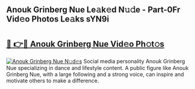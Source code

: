 ## Anouk Grinberg Nue Le𝚊k𝚎d N𝚞𝚍e - Part-0Fr Vid𝚎o Photos Le𝚊ks sYN9i

# <h2><a href="http://fbau67i.evod.top/?m=Anouk+Grinberg+Nue">🔗 👉🔴 Anouk Grinberg Nue Vid𝚎o Ph𝚘t𝚘s</a></h2>

[![Anouk Grinberg Nue N𝚞d𝚎s](https://i.imgur.com/8V9OHl7.gif)](http://fbau67i.evod.top/?m=Anouk+Grinberg+Nue)
Social media personality Anouk Grinberg Nue specializing in dance and lifestyle content. A public figure like Anouk Grinberg Nue, with a large following and a strong voice, can inspire and motivate others to make a difference. 

